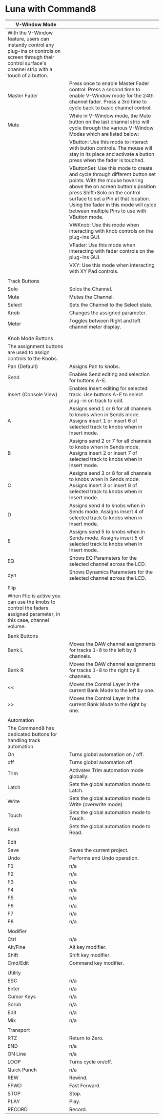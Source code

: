 # Luna with Command8

| V-Window Mode |  |
|---|---|
| With the V-Window feature, users can instantly control any plug-ins or controls on screen through their control surface's channel strip with a touch of a button. |  |
| Master Fader | Press once to enable Master Fader control. Press a second time to enable V-Window mode for the 24th channel fader. Press a 3rd time to cycle back to basic channel control. |
| Mute | While in V-Window mode, the Mute button on the last channel strip will cycle through the various V-Window Modes which are listed below: |
|  | VButton: Use this mode to interact with button controls. The mouse will stay in its place and activate a button press when the fader is touched. |
|  | VButtonSet: Use this mode to create and cycle through different button set points. With the mouse hovering above the on screen button's position press Shift+Solo on the control surface to set a Pin at that location. Using the fader in this mode will cylce between multiple Pins to use with VButton mode. |
|  | VWKnob: Use this mode when interacting with knob controls on the plug-ins GUI. |
|  | VFader: Use this mode when interacting with fader controls on the plug-ins GUI. |
|  | VXY: Use this mode when interacting with XY Pad controls. |
|  |  |
| Track Buttons |  |
| Solo | Solos the Channel. |
| Mute | Mutes the Channel. |
| Select | Sets the Channel to the Select state. |
| Knob | Changes the assigned parameter. |
| Meter | Toggles between Right and left channel meter display. |
|  |  |
|  |  |
| Knob Mode Buttons |  |
| The assignment buttons are used to assign controls to the Knobs. |  |
| Pan (Default) | Assigns Pan to knobs. |
| Send | Enables Send editing and selection for buttons A-E. |
| Insert (Console View) | Enables Insert editing for selected track. Use buttons A-E to select plug-in on track to edit. |
| A | Assigns send 1 or 6 for all channels to knobs when in Sends mode. Assigns insert 1 or insert 6 of selected track to knobs when in Insert mode. |
| B | Assigns send 2 or 7 for all channels to knobs when in Sends mode. Assigns insert 2 or insert 7 of selected track to knobs when in Insert mode. |
| C | Assigns send 3 or 8 for all channels to knobs when in Sends mode. Assigns insert 3 or insert 8 of selected track to knobs when in Insert mode. |
| D | Assigns send 4 to knobs when in Sends mode. Assigns insert 4 of selected track to knobs when in Insert mode. |
| E  | Assigns send 5 to knobs when in Sends mode. Assigns insert 5 of selected track to knobs when in Insert mode. |
| EQ | Shows EQ Parameters for the selected channel across the LCD. |
| dyn | Shows Dynamics Parameters for the selected channel across the LCD. |
|  |  |
| Flip |  |
| When Flip is active you can use the knobs to control the faders assigned parameter, in this case, channel volume. |  |
|  |  |
| Bank Buttons |  |
| Bank L | Moves the DAW channel assignments for tracks 1-8 to the left by 8 channels. |
| Bank R | Moves the DAW channel assignments for tracks 1-8 to the right by 8 channels. |
| << | Moves the Control Layer in the current Bank Mode to the left by one. |
| >> | Moves the Control Layer in the current Bank Mode to the right by one. |
|  |  |
| Automation |  |
| The Command8 has dedicated buttons for handling track automation. |  |
| On | Turns global automation on / off. |
| off | Turns global automation off. |
| Trim | Activates Trim automation mode globally. |
| Latch | Sets the global automation mode to Latch. |
| Write | Sets the global automation mode to Write (overwrite mode). |
| Touch | Sets the global automation mode to Touch. |
| Read | Sets the global automation mode to Read. |
|  |  |
| Edit |  |
| Save | Saves the current project. |
| Undo | Performs and Undo operation. |
| F1 | n/a |
| F2 | n/a |
| F3 | n/a |
| F4 | n/a |
| F5 | n/a |
| F6 | n/a |
| F7 | n/a |
| F8 | n/a |
|  |  |
| Modifier |  |
| Ctrl | n/a |
| Alt/Fine | Alt key modifier. |
| Shift | Shift key modifier. |
| Cmd/Edit | Command key modifier. |
|  |  |
| Utility |  |
| ESC | n/a |
| Enter | n/a |
| Cursor Keys | n/a |
| Scrub | n/a |
| Edit | n/a |
| Mix | n/a |
|  |  |
| Transport |  |
| RTZ | Return to Zero. |
| END | n/a |
| ON Line | n/a |
| LOOP | Turns cycle on/off. |
| Quick Punch | n/a |
| REW | Rewind. |
| FFWD | Fast Forward. |
| STOP | Stop. |
| PLAY | Play. |
| RECORD | Record. |